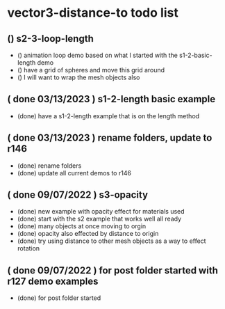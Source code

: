 # vector3-distance-to todo list

## () s2-3-loop-length
* () animation loop demo based on what I started with the s1-2-basic-length demo
* () have a grid of spheres and move this grid around
* () I will want to wrap the mesh objects also

## ( done 03/13/2023 ) s1-2-length basic example
* (done) have a s1-2-length example that is on the length method

## ( done 03/13/2023 ) rename folders, update to r146
* (done) rename folders
* (done) update all current demos to r146

## ( done 09/07/2022 ) s3-opacity
* (done) new example with opacity effect for materials used
* (done) start with the s2 example that works well all ready
* (done) many objects at once moving to orgin
* (done) opacity also effected by distance to origin
* (done) try using distance to other mesh objects as a way to effect rotation

## ( done 09/07/2022 ) for post folder started with r127 demo examples
* (done) for post folder started